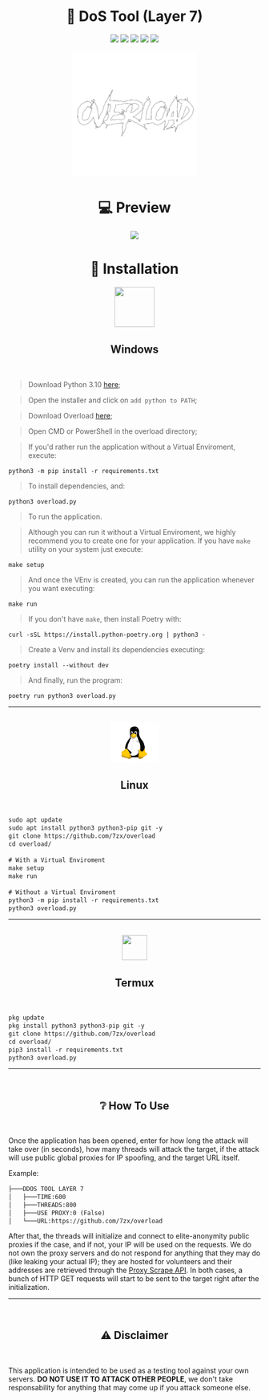 <h1 align="center">📡 DoS Tool (Layer 7) </h1> 
<div align="center">
<img src="https://img.shields.io/badge/Made%20with-Python-1f425f.svg"> <img src="https://img.shields.io/github/license/7zx/overload"> <img src="https://img.shields.io/badge/code%20style-black-000000.svg"> <img src="https://img.shields.io/github/forks/7zx/overload?style=social"> <img src="https://img.shields.io/github/stars/7zx/overload?style=social">
</div>

<p align="center">
  <img src="https://raw.githubusercontent.com/7zx/overload/main/img/logo.png" width="250" height="250">
</p>

<div align="center">
  <h1>💻 Preview</h1>
</div>
<p align="center">
  <img src="https://raw.githubusercontent.com/7zx/overload/main/img/preview.gif">
</p>

<div align="center">
  <h1>🌙 Installation</h1>
  <img src="https://cdn.iconscout.com/icon/free/png-256/windows-221-1175066.png" width="80" height="80">
  <h2>Windows</h2><br>
</div>

  > Download Python 3.10 [here](https://www.python.org/downloads/);
  
  > Open the installer and click on `add python to PATH`;
  
  > Download Overload <a href="https://github.com/7zx/overload/archive/refs/heads/main.zip" target="blank">here</a>;
  
  > Open CMD or PowerShell in the overload directory;

  > If you'd rather run the application without a Virtual Enviroment, execute:
  ```
  python3 -m pip install -r requirements.txt
  ``` 
  > To install dependencies, and:
  ```
  python3 overload.py
  ```
  > To run the application.

  > Although you can run it without a Virtual Enviroment, we highly recommend you to create one for your application. If you have `make` utility on your system just execute:
  ```
  make setup
  ```
  > And once the VEnv is created, you can run the application whenever you want executing:
  ```
  make run
  ```
  > If you don't have `make`, then install Poetry with:
  ```
  curl -sSL https://install.python-poetry.org | python3 -
  ```
  > Create a Venv and install its dependencies executing:
  ```
  poetry install --without dev
  ``` 
  > And finally, run the program:
  ```
  poetry run python3 overload.py
  ```

  ---
<div align="center">
  <br>
  <img src="https://raw.githubusercontent.com/7zx/overload/main/img/linux-icon-28166.png" width="100" height="80"><h2>Linux</h2><br>
</div>


```
sudo apt update
sudo apt install python3 python3-pip git -y
git clone https://github.com/7zx/overload
cd overload/

# With a Virtual Enviroment
make setup
make run

# Without a Virtual Enviroment
python3 -m pip install -r requirements.txt
python3 overload.py
```
---
<div align="center"> 
  <br>
  <img src="https://brandslogos.com/wp-content/uploads/images/large/terminal-logo.png" width="50" height="50">
  <h2>Termux</h2><br> 
</div>

```
pkg update
pkg install python3 python3-pip git -y
git clone https://github.com/7zx/overload
cd overload/
pip3 install -r requirements.txt
python3 overload.py
```
---
<br>

<div align="center">
  <h2> ❔ How To Use</h2><br>
</div>

Once the application has been opened, enter for how long the attack will take over (in seconds), how many threads will attack the target, if the attack will use public global proxies for IP spoofing, and the target URL itself.
<br>

Example:  

```
├───DDOS TOOL LAYER 7
│   ├───TIME:600
│   ├───THREADS:800
│   ├───USE PROXY:0 (False)
│   └───URL:https://github.com/7zx/overload
```

After that, the threads will initialize and connect to elite-anonymity public proxies if the case, and if not, your IP will be used on the requests. We do not own the proxy servers and do not respond for anything that they may do (like leaking your actual IP); they are hosted for volunteers and their addresses are retrieved through the [Proxy Scrape API](https://docs.proxyscrape.com/). In both cases, a bunch of HTTP GET requests will start to be sent to the target right after the initialization.

---
<br>

<div align="center">
  <h2>⚠ Disclaimer</h2><br>
</div>

This application is intended to be used as a testing tool against your own servers. **DO NOT USE IT TO ATTACK OTHER PEOPLE**, we don't take responsability for anything that may come up if you attack someone else.